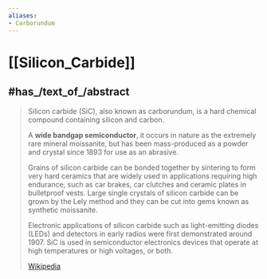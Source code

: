 ```yaml
---
aliases:
- Carborundum
---
```


# [[Silicon_Carbide]] 

## #has_/text_of_/abstract 

> Silicon carbide (SiC), also known as carborundum, 
> is a hard chemical compound containing silicon and carbon. 
> 
> A **wide bandgap semiconductor**, 
> it occurs in nature as the extremely rare mineral moissanite, 
> but has been mass-produced as a powder and crystal since 1893 for use as an abrasive. 
> 
> Grains of silicon carbide can be bonded together by sintering to form very hard ceramics that are widely used in applications requiring high endurance, 
> such as car brakes, car clutches and ceramic plates in bulletproof vests. 
> Large single crystals of silicon carbide can be grown by the Lely method 
> and they can be cut into gems known as synthetic moissanite.
>
> Electronic applications of silicon carbide such as light-emitting diodes (LEDs) 
> and detectors in early radios were first demonstrated around 1907. 
> SiC is used in semiconductor electronics devices that operate at high temperatures 
> or high voltages, or both.
>
> [Wikipedia](https://en.wikipedia.org/wiki/Silicon%20carbide)

